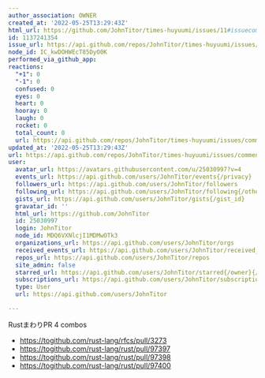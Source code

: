 ```yaml
---
author_association: OWNER
created_at: '2022-05-25T13:29:43Z'
html_url: https://github.com/JohnTitor/times-huyuumi/issues/11#issuecomment-1137241354
id: 1137241354
issue_url: https://api.github.com/repos/JohnTitor/times-huyuumi/issues/11
node_id: IC_kwDOHWEcT85DyO0K
performed_via_github_app: 
reactions:
  "+1": 0
  "-1": 0
  confused: 0
  eyes: 0
  heart: 0
  hooray: 0
  laugh: 0
  rocket: 0
  total_count: 0
  url: https://api.github.com/repos/JohnTitor/times-huyuumi/issues/comments/1137241354/reactions
updated_at: '2022-05-25T13:29:43Z'
url: https://api.github.com/repos/JohnTitor/times-huyuumi/issues/comments/1137241354
user:
  avatar_url: https://avatars.githubusercontent.com/u/25030997?v=4
  events_url: https://api.github.com/users/JohnTitor/events{/privacy}
  followers_url: https://api.github.com/users/JohnTitor/followers
  following_url: https://api.github.com/users/JohnTitor/following{/other_user}
  gists_url: https://api.github.com/users/JohnTitor/gists{/gist_id}
  gravatar_id: ''
  html_url: https://github.com/JohnTitor
  id: 25030997
  login: JohnTitor
  node_id: MDQ6VXNlcjI1MDMwOTk3
  organizations_url: https://api.github.com/users/JohnTitor/orgs
  received_events_url: https://api.github.com/users/JohnTitor/received_events
  repos_url: https://api.github.com/users/JohnTitor/repos
  site_admin: false
  starred_url: https://api.github.com/users/JohnTitor/starred{/owner}{/repo}
  subscriptions_url: https://api.github.com/users/JohnTitor/subscriptions
  type: User
  url: https://api.github.com/users/JohnTitor

---
```

RustまわりPR 4 combos
- https://togithub.com/rust-lang/rfcs/pull/3273
- https://togithub.com/rust-lang/rust/pull/97397
- https://togithub.com/rust-lang/rust/pull/97398
- https://togithub.com/rust-lang/rust/pull/97400